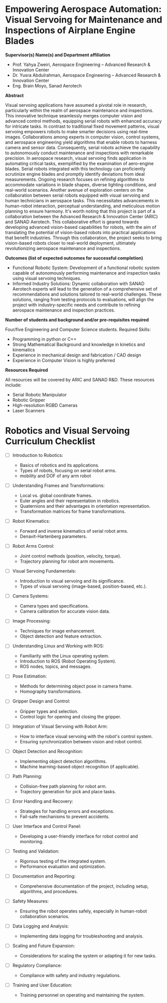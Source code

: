 # Empowering Aerospace Automation: Visual Servoing for Maintenance and Inspections of Airplane Engine Blades

**Supervisor(s) Name(s) and Department affiliation**
- Prof. Yahya Zweiri, Aerospace Engineering – Advanced Research & Innovation Center
- Dr. Yusra Abdulrahman, Aerospace Engineering – Advanced Research & Innovation Center
- Eng. Brain Moyo, Sanad Aerotech

**Abstract**

Visual servoing applications have assumed a pivotal role in research, particularly within the realm of aerospace maintenance and inspections. This innovative technique seamlessly merges computer vision and advanced control methods, equipping serial robots with enhanced accuracy for intricate tasks. In contrast to traditional fixed movement patterns, visual servoing empowers robots to make smarter decisions using real-time images. Collaborations among experts in computer vision, control systems, and aerospace engineering yield algorithms that enable robots to harness camera and sensor data. Consequently, serial robots achieve the capability to autonomously conduct maintenance and inspections with remarkable precision. In aerospace research, visual servoing finds application in automating critical tasks, exemplified by the examination of aero-engine blades. Serial robots integrated with this technology can proficiently scrutinize engine blades and promptly identify deviations from ideal measurements. Ongoing research focuses on refining algorithms to accommodate variations in blade shapes, diverse lighting conditions, and real-world scenarios. Another avenue of exploration centers on the collaboration between serial robots equipped with visual servoing and human technicians in aerospace tasks. This necessitates advancements in human-robot interaction, perceptual understanding, and meticulous motion planning to ensure harmony. It's worth noting that this project is part of a collaboration between the Advanced Research & Innovation Center (ARIC) and SANAD Aerotech. This collaborative effort is geared towards developing advanced vision-based capabilities for robots, with the aim of translating the potential of vision-based robots into practical applications that benefit industries. Through this collaboration, the project seeks to bring vision-based robots closer to real-world deployment, ultimately revolutionizing aerospace maintenance and inspections.

**Outcomes (list of expected outcomes for successful completion)**

- Functional Robotic System: Development of a functional robotic system capable of autonomously performing maintenance and inspection tasks using visual servoing techniques.
- Informed Industry Solutions: Dynamic collaboration with SANAD Aerotech experts will lead to the generation of a comprehensive set of recommendations and solutions tailored to real-world challenges. These solutions, ranging from testing protocols to evaluations, will align the project with industry-specific needs and contribute to refining aerospace maintenance and inspection practices.

**Number of students and background and/or pre-requisites required**

Four/five Engineering and Computer Science students. Required Skills:
- Programming in python or C++
- Strong Mathematical Background and knowledge in kinetics and kinematics
- Experience in mechanical design and fabrication / CAD design
- Experience in Computer Vision is highly preferred

**Resources Required**

All resources will be covered by ARIC and SANAD R&D. These resources include:
- Serial Robotic Manipulator
- Robotic Gripper
- High-resolution RGBD Cameras
- Laser Scanners
# Robotics and Visual Servoing Curriculum Checklist

- [ ] Introduction to Robotics:
  - Basics of robotics and its applications.
  - Types of robots, focusing on serial robot arms.
  - mobility and DOF of any arm robot
    
- [ ] Understanding Frames and Transformations:
  - Local vs. global coordinate frames.
  - Euler angles and their representation in robotics.
  - Quaternions and their advantages in orientation representation.
  - Transformation matrices for frame transformations.

- [ ] Robot Kinematics:
  - Forward and inverse kinematics of serial robot arms.
  - Denavit-Hartenberg parameters.

- [ ] Robot Arms Control:
  - Joint control methods (position, velocity, torque).
  - Trajectory planning for robot arm movements.

- [ ] Visual Servoing Fundamentals:
  - Introduction to visual servoing and its significance.
  - Types of visual servoing (image-based, position-based, etc.).

- [ ] Camera Systems:
  - Camera types and specifications.
  - Camera calibration for accurate vision data.

- [ ] Image Processing:
  - Techniques for image enhancement.
  - Object detection and feature extraction.

- [ ] Understanding Linux and Working with ROS:
  - Familiarity with the Linux operating system.
  - Introduction to ROS (Robot Operating System).
  - ROS nodes, topics, and messages.
  
- [ ] Pose Estimation:
  - Methods for determining object pose in camera frame.
  - Homography transformations.

- [ ] Gripper Design and Control:
  - Gripper types and selection.
  - Control logic for opening and closing the gripper.

- [ ] Integration of Visual Servoing with Robot Arm:
  - How to interface visual servoing with the robot's control system.
  - Ensuring synchronization between vision and robot control.

- [ ] Object Detection and Recognition:
  - Implementing object detection algorithms.
  - Machine learning-based object recognition (if applicable).

- [ ] Path Planning:
  - Collision-free path planning for robot arm.
  - Trajectory generation for pick and place tasks.

- [ ] Error Handling and Recovery:
  - Strategies for handling errors and exceptions.
  - Fail-safe mechanisms to prevent accidents.

- [ ] User Interface and Control Panel:
  - Developing a user-friendly interface for robot control and monitoring.

- [ ] Testing and Validation:
  - Rigorous testing of the integrated system.
  - Performance evaluation and optimization.

- [ ] Documentation and Reporting:
  - Comprehensive documentation of the project, including setup, algorithms, and procedures.

- [ ] Safety Measures:
  - Ensuring the robot operates safely, especially in human-robot collaboration scenarios.

- [ ] Data Logging and Analysis:
  - Implementing data logging for troubleshooting and analysis.

- [ ] Scaling and Future Expansion:
  - Considerations for scaling the system or adapting it for new tasks.

- [ ] Regulatory Compliance:
  - Compliance with safety and industry regulations.

- [ ] Training and User Education:
  - Training personnel on operating and maintaining the system.
